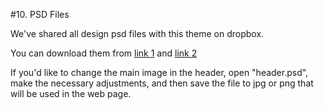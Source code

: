 #10. PSD Files

We've shared all design psd files with this theme on dropbox.

You can download them from [link 1](https://www.dropbox.com/sh/ymuood8z1mb13tu/AADC9OJzrq5-YYSadvvM_SWOa?dl=0) and [link 2](https://www.dropbox.com/sh/ymuood8z1mb13tu/AADC9OJzrq5-YYSadvvM_SWOa?dl=0)

If you'd like to change the main image in the header, open "header.psd", make the necessary adjustments, and then save the file to jpg or png that will be used in the web page.
